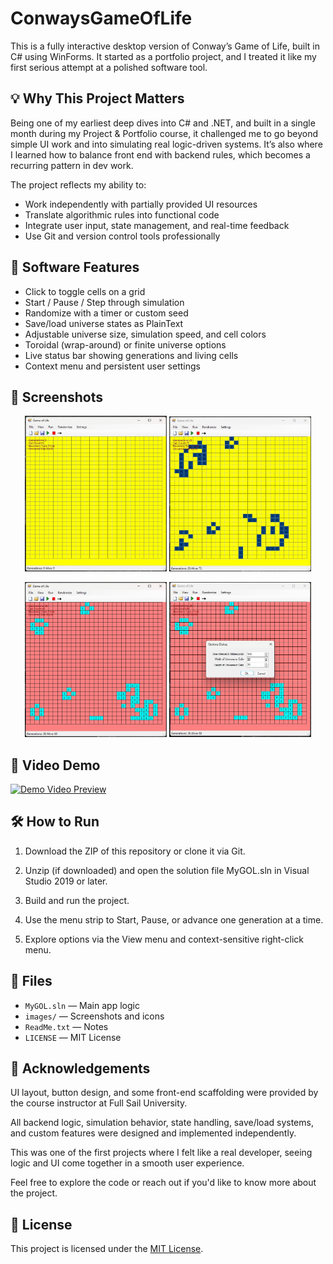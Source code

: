 # ConwaysGameOfLife
This is a fully interactive desktop version of Conway’s Game of Life, built in C# using WinForms. It started as a portfolio project, and I treated it like my first serious attempt at a polished software tool.

## 💡 Why This Project Matters

Being one of my earliest deep dives into C# and .NET, and built in a single month during my Project & Portfolio course, it challenged me to go beyond simple UI work and into simulating real logic-driven systems. It’s also where I learned how to balance front end with backend rules, which becomes a recurring pattern in dev work.

The project reflects my ability to:
- Work independently with partially provided UI resources
- Translate algorithmic rules into functional code
- Integrate user input, state management, and real-time feedback
- Use Git and version control tools professionally

## 🚀 Software Features

- Click to toggle cells on a grid
- Start / Pause / Step through simulation
- Randomize with a timer or custom seed
- Save/load universe states as PlainText
- Adjustable universe size, simulation speed, and cell colors
- Toroidal (wrap-around) or finite universe options
- Live status bar showing generations and living cells
- Context menu and persistent user settings
  
## 📸 Screenshots

<p align="center">
  <img src="images/GOLscreenshot1.jpg" width="45%" />
  <img src="images/GOLscreenshot2.jpg" width="45%" />
</p>
<p align="center">
  <img src="images/GOLscreenshot3.jpg" width="45%" />
  <img src="images/GOLscreenshot4.jpg" width="45%" />
</p>

## 🎥 Video Demo

[![Demo Video Preview](https://img.youtube.com/vi/SHXQwAPDEpQ/hqdefault.jpg)](https://youtube.com/shorts/SHXQwAPDEpQ?feature=share)

## 🛠️ How to Run

1. Download the ZIP of this repository or clone it via Git.

2. Unzip (if downloaded) and open the solution file MyGOL.sln in Visual Studio 2019 or later.

3. Build and run the project.

4. Use the menu strip to Start, Pause, or advance one generation at a time.

5. Explore options via the View menu and context-sensitive right-click menu.

## 📁 Files

- `MyGOL.sln` — Main app logic
- `images/` — Screenshots and icons
- `ReadMe.txt` — Notes
- `LICENSE` — MIT License

## 📌 Acknowledgements

UI layout, button design, and some front-end scaffolding were provided by the course instructor at Full Sail University.

All backend logic, simulation behavior, state handling, save/load systems, and custom features were designed and implemented independently.

This was one of the first projects where I felt like a real developer, seeing logic and UI come together in a smooth user experience.

Feel free to explore the code or reach out if you'd like to know more about the project.

## 📝 License

This project is licensed under the [MIT License](LICENSE).
